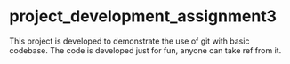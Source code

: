 # project_development_assignment3
This project is developed to demonstrate the use of git with basic codebase. The code is developed just for fun, anyone can take ref from it.
